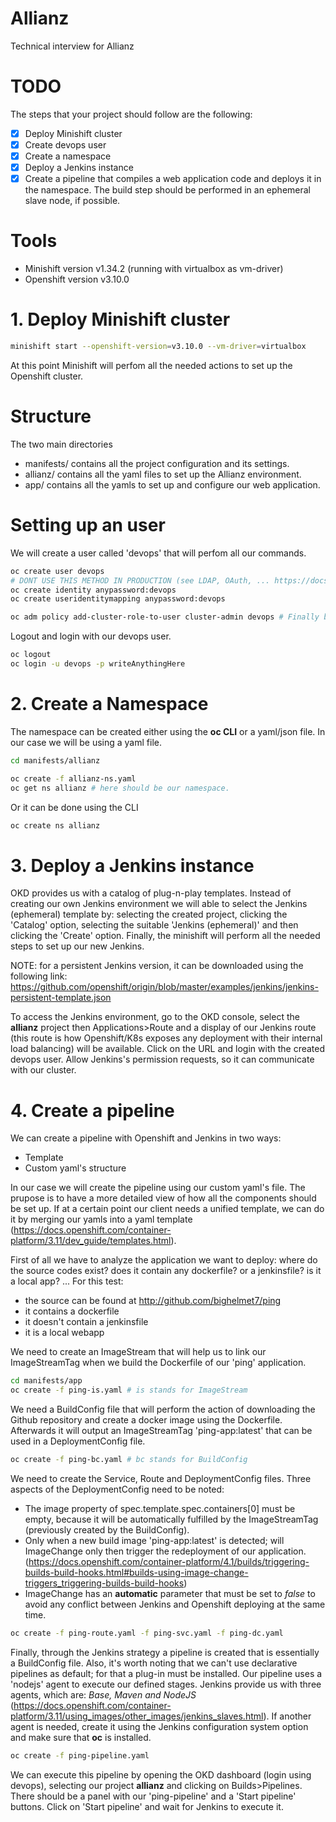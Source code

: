 # Allianz
Technical interview for Allianz

# TODO

The steps that your project should follow are the following:

- [x] Deploy Minishift cluster
- [x] Create devops user
- [x] Create a namespace
- [x] Deploy a Jenkins instance
- [x] Create a pipeline that compiles a web application code and deploys it in the namespace. The build step should be performed in an ephemeral slave node, if possible. 

# Tools

* Minishift version v1.34.2 (running with virtualbox as vm-driver)
* Openshift version v3.10.0

# 1. Deploy Minishift cluster

```bash
minishift start --openshift-version=v3.10.0 --vm-driver=virtualbox
```
At this point Minishift will perfom all the needed actions to set up the Openshift cluster.

# Structure

The two main directories

* manifests/ contains all the project configuration and its settings.
* allianz/ contains all the yaml files to set up the Allianz environment.
* app/ contains all the yamls to set up and configure our web application.

# Setting up an user

We will create a user called 'devops' that will perfom all our commands.

```bash
oc create user devops
# DONT USE THIS METHOD IN PRODUCTION (see LDAP, OAuth, ... https://docs.openshift.com/container-platform/3.11/install_config/configuring_authentication.html)
oc create identity anypassword:devops 
oc create useridentitymapping anypassword:devops

oc adm policy add-cluster-role-to-user cluster-admin devops # Finally bind this user to the cluster-admin role.
```

Logout and login with our devops user.

```bash
oc logout
oc login -u devops -p writeAnythingHere
```

# 2. Create a Namespace

The namespace can be created either using the **oc CLI** or a yaml/json file. In our case we will be using a yaml file.

```bash
cd manifests/allianz

oc create -f allianz-ns.yaml
oc get ns allianz # here should be our namespace.
```

Or it can be done using the CLI

```bash
oc create ns allianz
```

# 3. Deploy a Jenkins instance

OKD provides us with a catalog of plug-n-play templates. Instead of creating our own Jenkins environment we will able to select the Jenkins (ephemeral) template by: selecting the created project, clicking the 'Catalog' option, selecting the suitable 'Jenkins (ephemeral)' and  then clicking the 'Create' option. Finally, the minishift will perform all the needed steps to set up our new Jenkins.

NOTE: for a persistent Jenkins version, it can be downloaded using the following link: https://github.com/openshift/origin/blob/master/examples/jenkins/jenkins-persistent-template.json

To access the Jenkins environment, go to the OKD console, select the **allianz** project then Applications>Route and a display of our Jenkins route (this route is how Openshift/K8s exposes any deployment with their internal load balancing) will be available. Click on the URL and login with the created devops user. Allow Jenkins's permission requests, so it can communicate with our cluster.

# 4. Create a pipeline

We can create a pipeline with Openshift and Jenkins in two ways:
* Template
* Custom yaml's structure

In our case we will create the pipeline using our custom yaml's file. The prupose is to have a more detailed view of how all the components should be set up. If at a certain point our client needs a unified template, we can do it by merging our yamls into a yaml template (https://docs.openshift.com/container-platform/3.11/dev_guide/templates.html).

First of all we have to analyze the application we want to deploy: where do the source codes exist? does it contain any dockerfile? or a jenkinsfile? is it a local app? ...
For this test:
* the source can be found at http://github.com/bighelmet7/ping
* it contains a dockerfile
* it doesn't contain a jenkinsfile
* it is a local webapp

We need to create an ImageStream that will help us to link our ImageStreamTag when we build the Dockerfile of our 'ping' application.

```bash
cd manifests/app
oc create -f ping-is.yaml # is stands for ImageStream
```
We need a BuildConfig file that will perform the action of downloading the Github repository and create a docker image using the Dockerfile. Afterwards it will output an ImageStreamTag 'ping-app:latest' that can be used in a DeploymentConfig file.

```bash
oc create -f ping-bc.yaml # bc stands for BuildConfig
```

We need to create the Service, Route and DeploymentConfig files. Three aspects of the DeploymentConfig need to be noted:
* The image property of spec.template.spec.containers[0] must be empty, because it will be automatically fulfilled by the ImageStreamTag (previously created by the BuildConfig).
* Only when a new build image 'ping-app:latest' is detected; will ImageChange only then trigger the redeployment of our application. (https://docs.openshift.com/container-platform/4.1/builds/triggering-builds-build-hooks.html#builds-using-image-change-triggers_triggering-builds-build-hooks)
* ImageChange has an **automatic** parameter that must be set to _false_ to avoid any conflict between Jenkins and Openshift deploying at the same time.

```bash
oc create -f ping-route.yaml -f ping-svc.yaml -f ping-dc.yaml
```

Finally, through the Jenkins strategy a pipeline is created that is essentially a BuildConfig file. Also, it's worth noting that we can't use declarative pipelines as default; for that a plug-in must be installed. Our pipeline uses a 'nodejs' agent to execute our defined stages. Jenkins provide us with three agents, which are: _Base, Maven and NodeJS_ (https://docs.openshift.com/container-platform/3.11/using_images/other_images/jenkins_slaves.html). If another agent is needed, create it using the Jenkins configuration system option and make sure that **oc** is installed.

```bash
oc create -f ping-pipeline.yaml
```

We can execute this pipeline by opening the OKD dashboard (login using devops), selecting our project **allianz** and clicking on Builds>Pipelines. There should be a panel with our 'ping-pipeline' and a 'Start pipeline' buttons. Click on 'Start pipeline' and wait for Jenkins to execute it.
